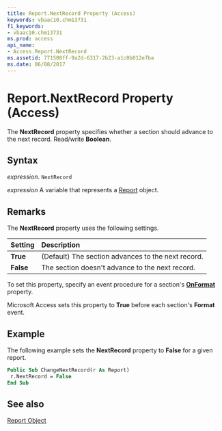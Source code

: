 ```yaml
---
title: Report.NextRecord Property (Access)
keywords: vbaac10.chm13731
f1_keywords:
- vbaac10.chm13731
ms.prod: access
api_name:
- Access.Report.NextRecord
ms.assetid: 771508ff-9a2d-6317-2b23-a1c0b012e7ba
ms.date: 06/08/2017
---
```



# Report.NextRecord Property (Access)

The  **NextRecord** property specifies whether a section should advance to the next record. Read/write **Boolean**.


## Syntax

 _expression_. `NextRecord`

 _expression_ A variable that represents a [Report](Access.Report.md) object.


## Remarks

The  **NextRecord** property uses the following settings.



|**Setting**|**Description**|
|:-----|:-----|
|**True**|(Default) The section advances to the next record.|
|**False**|The section doesn't advance to the next record.|

To set this property, specify an event procedure for a section's  **[OnFormat](Access.Section.OnFormat.md)** property.

Microsoft Access sets this property to  **True** before each section's **Format** event.


## Example

The following example sets the  **NextRecord** property to **False** for a given report.


```vb
Public Sub ChangeNextRecord(r As Report) 
 r.NextRecord = False 
End Sub
```


## See also


[Report Object](Access.Report.md)

